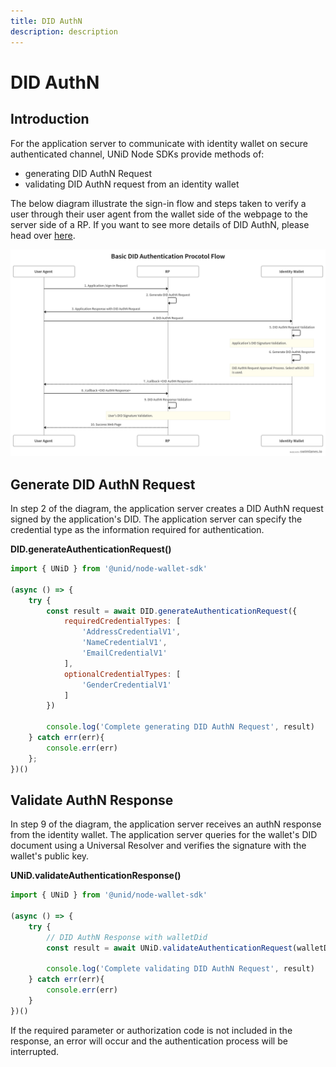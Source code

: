```yaml
---
title: DID AuthN
description: description
---
```


# DID AuthN

## Introduction

For the application server to communicate with identity wallet on secure authenticated channel, UNiD Node SDKs provide methods of:

* generating DID AuthN Request
* validating DID AuthN request from an identity wallet

The below diagram illustrate the sign-in flow and steps taken to verify a user through their user agent from the wallet side of the webpage to the server side of a RP. If you want to see more details of DID AuthN, please head over [here](https://github.com/getunid/unid-docs/tree/8515a1dcda076b9bea8d6e6e6b7eed90e22ae0d3/unid/3-extensions/README.md).

![DID Auth Protocol Flow](../.gitbook/assets/did-authN-protocol%20%281%29%20%281%29.png)

## Generate DID AuthN Request

In step 2 of the diagram, the application server creates a DID AuthN request signed by the application's DID. The application server can specify the credential type as the information required for authentication.

**DID.generateAuthenticationRequest\(\)**

```javascript
import { UNiD } from '@unid/node-wallet-sdk'

(async () => {
    try {
        const result = await DID.generateAuthenticationRequest({
            requiredCredentialTypes: [
                'AddressCredentialV1',
                'NameCredentialV1',
                'EmailCredentialV1'
            ],
            optionalCredentialTypes: [
                'GenderCredentialV1'
            ]
        })
        
        console.log('Complete generating DID AuthN Request', result)
    } catch err(err){
        console.err(err)
    };
})()
```

## Validate AuthN Response

In step 9 of the diagram, the application server receives an authN response from the identity wallet. The application server queries for the wallet's DID document using a Universal Resolver and verifies the signature with the wallet's public key.

**UNiD.validateAuthenticationResponse\(\)**

```javascript
import { UNiD } from '@unid/node-wallet-sdk'

(async () => {
    try {
        // DID AuthN Response with walletDid
        const result = await UNiD.validateAuthenticationRequest(walletDid)
        
        console.log('Complete validating DID AuthN Request', result)
    } catch err(err){
        console.err(err)
    }
})()
```

If the required parameter or authorization code is not included in the response, an error will occur and the authentication process will be interrupted.

